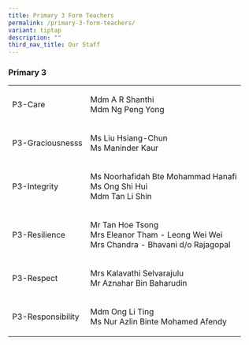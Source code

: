 ```yaml
---
title: Primary 3 Form Teachers
permalink: /primary-3-form-teachers/
variant: tiptap
description: ""
third_nav_title: Our Staff
---
```

<h3><strong>Primary 3</strong></h3>
<table style="minWidth: 50px">
<colgroup>
<col>
<col>
</colgroup>
<tbody>
<tr>
<td rowspan="1" colspan="1">
<p>P3-Care</p>
</td>
<td rowspan="1" colspan="1">
<p>Mdm A R Shanthi
<br>Mdm Ng Peng Yong</p>
</td>
</tr>
<tr>
<td rowspan="1" colspan="1">
<p>P3-Graciousnesss</p>
</td>
<td rowspan="1" colspan="1">
<p>Ms Liu Hsiang-Chun
<br>Ms Maninder Kaur</p>
</td>
</tr>
<tr>
<td rowspan="1" colspan="1">
<p>P3-Integrity</p>
</td>
<td rowspan="1" colspan="1">
<p>Ms Noorhafidah Bte Mohammad Hanafi
<br>Ms Ong Shi Hui
<br>Mdm Tan Li Shin</p>
</td>
</tr>
<tr>
<td rowspan="1" colspan="1">
<p>P3-Resilience</p>
</td>
<td rowspan="1" colspan="1">
<p>Mr Tan Hoe Tsong
<br>Mrs Eleanor Tham - Leong Wei Wei
<br>Mrs Chandra - Bhavani d/o Rajagopal</p>
</td>
</tr>
<tr>
<td rowspan="1" colspan="1">
<p>P3-Respect</p>
</td>
<td rowspan="1" colspan="1">
<p>Mrs Kalavathi Selvarajulu
<br>Mr Aznahar Bin Baharudin</p>
</td>
</tr>
<tr>
<td rowspan="1" colspan="1">
<p>P3-Responsibility</p>
</td>
<td rowspan="1" colspan="1">
<p>Mdm Ong Li Ting
<br>Ms Nur Azlin Binte Mohamed Afendy</p>
</td>
</tr>
</tbody>
</table>
<h3></h3>
<p></p>